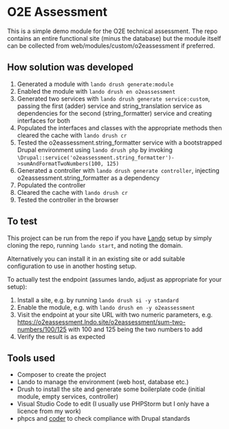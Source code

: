 # O2E Assessment

This is a simple demo module for the O2E technical assessment. The repo contains
an entire functional site (minus the database) but the module itself can be collected from
web/modules/custom/o2eassessment if preferred.

## How solution was developed

1. Generated a module with `lando drush generate:module`
2. Enabled the module with `lando drush en o2eassessment`
3. Generated two services with `lando drush generate service:custom`, passing the first (adder) service and string_translation service as dependencies for the second (string_formatter) service and creating interfaces for both
4. Populated the interfaces and classes with the appropriate methods then cleared the cache with `lando drush cr`
5. Tested the o2eassessment.string_formatter service with a bootstrapped Drupal environment using `lando drush php`
by invoking `\Drupal::service('o2eassessment.string_formatter')->sumAndFormatTwoNumbers(100, 125)`
6. Generated a controller with `lando drush generate controller`, injecting o2eassessment.string_formatter as a dependency
7. Populated the controller
8. Cleared the cache with `lando drush cr`
9. Tested the controller in the browser


## To test

This project can be run from the repo if you have [Lando](https://lando.dev/download/) setup by
simply cloning the repo, running `lando start`, and noting the domain.

Alternatively you can install it in an existing site or add suitable configuration to use in another
hosting setup.

To actually test the endpoint (assumes lando, adjust as appropriate for your setup):

1. Install a site, e.g. by running `lando drush si -y standard`
2. Enable the module, e.g. with `lando drush en -y o2eassessment`
2. Visit the endpoint at your site URL with two numeric parameters, e.g. https://o2eassessment.lndo.site/o2eassessment/sum-two-numbers/100/125 with 100 and 125 being the two numbers to add
3. Verify the result is as expected

## Tools used

* Composer to create the project
* Lando to manage the environment (web host, database etc.)
* Drush to install the site and generate some boilerplate code (initial module, empty services, controller)
* Visual Studio Code to edit (I usually use PHPStorm but I only have a licence from my work)
* phpcs and [coder](https://www.drupal.org/project/coder) to check compliance with Drupal standards



